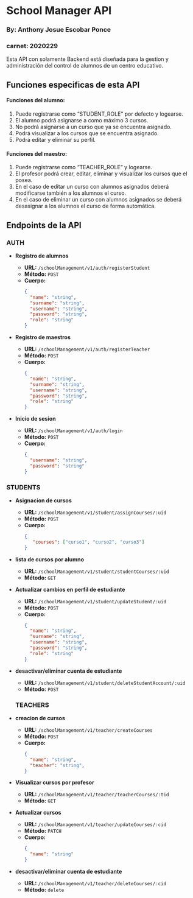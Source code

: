 # School Manager API
### By: Anthony Josue Escobar Ponce 
### carnet: 2020229 
Esta API con solamente Backend está diseñada para la gestion y administración del control de alumnos de un centro educativo.
## Funciones especificas de esta API
#### Funciones del alumno:
1. Puede registrarse como “STUDENT_ROLE” por defecto y logearse.
2. El alumno podrá asignarse a como máximo 3 cursos.
3. No podrá asignarse a un curso que ya se encuentra asignado.
4. Podrá visualizar a los cursos que se encuentra asignado.
5. Podrá editar y eliminar su perfil.
#### Funciones del maestro:
1. Puede registrarse como “TEACHER_ROLE” y logearse.
2. El profesor podrá crear, editar, eliminar y visualizar los cursos que el posea.
3. En el caso de editar un curso con alumnos asignados deberá modificarse también a los alumnos el
curso.
4. En el caso de eliminar un curso con alumnos asignados se deberá desasignar a los alumnos el curso de
forma automática.

## Endpoints de la API

### AUTH

- **Registro de alumnos**
  - **URL:** `/schoolManagement/v1/auth/registerStudent`
  - **Método:** `POST`
  - **Cuerpo:**
    ```json
    {
      "name": "string",
      "surname": "string",
      "username": "string",
      "password": "string",
      "role": "string"
    }
    ```

- **Registro de maestros**
  - **URL:** `/schoolManagement/v1/auth/registerTeacher`
  - **Método:** `POST`
  - **Cuerpo:**
    ```json
    {
      "name": "string",
      "surname": "string",
      "username": "string",
      "password": "string",
      "role": "string"
    }
    ```

- **Inicio de sesion**
  - **URL:** `/schoolManagement/v1/auth/login`
  - **Método:** `POST`
  - **Cuerpo:**
    ```json
    {
      "username": "string",
      "password": "string"
    }
    ```

### STUDENTS
- **Asignacion de cursos**
  - **URL:** `/schoolManagement/v1/student/assignCourses/:uid`
  - **Método:** `POST`
  - **Cuerpo:**
    ```json
    {
       "courses": ["curso1", "curso2", "curso3"]
    }
    ```

- **lista de cursos por alumno**
  - **URL:** `/schoolManagement/v1/student/studentCourses/:uid`
  - **Método:** `GET`

- **Actualizar cambios en perfil de estudiante**
  - **URL:** `/schoolManagement/v1/student/updateStudent/:uid`
  - **Método:** `POST`
  - **Cuerpo:**
    ```json
    {
      "name": "string",
      "surname": "string",
      "username": "string",
      "password": "string",
      "role": "string"
    }
    ```

- **desactivar/eliminar cuenta de estudiante**
  - **URL:** `/schoolManagement/v1/student/deleteStudentAccount/:uid`
  - **Método:** `POST`

  ### TEACHERS
- **creacion de cursos**
  - **URL:** `/schoolManagement/v1/teacher/createCourses`
  - **Método:** `POST`
  - **Cuerpo:**
    ```json
    {
      "name": "string",
      "teacher": "string",
    }
    ```
- **Visualizar cursos por profesor**
  - **URL:** `/schoolManagement/v1/teacher/teacherCourses/:tid`
  - **Método:** `GET`

- **Actualizar cursos**
  - **URL:** `/schoolManagement/v1/teacher/updateCourses/:cid`
  - **Método:** `PATCH`
  - **Cuerpo:**
    ```json
    {
      "name": "string"
    }
    ```

- **desactivar/eliminar cuenta de estudiante**
  - **URL:** `/schoolManagement/v1/teacher/deleteCourses/:cid`
  - **Método:** `delete`
